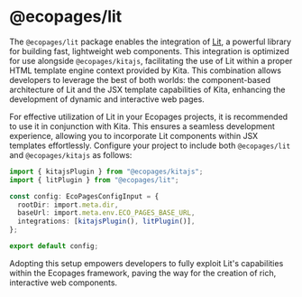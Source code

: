 # @ecopages/lit

The `@ecopages/lit` package enables the integration of [Lit](https://lit.dev/), a powerful library for building fast, lightweight web components. This integration is optimized for use alongside `@ecopages/kitajs`, facilitating the use of Lit within a proper HTML template engine context provided by Kita. This combination allows developers to leverage the best of both worlds: the component-based architecture of Lit and the JSX template capabilities of Kita, enhancing the development of dynamic and interactive web pages.

For effective utilization of Lit in your Ecopages projects, it is recommended to use it in conjunction with Kita. This ensures a seamless development experience, allowing you to incorporate Lit components within JSX templates effortlessly. Configure your project to include both `@ecopages/lit` and `@ecopages/kitajs` as follows:

```ts
import { kitajsPlugin } from "@ecopages/kitajs";
import { litPlugin } from "@ecopages/lit";

const config: EcoPagesConfigInput = {
  rootDir: import.meta.dir,
  baseUrl: import.meta.env.ECO_PAGES_BASE_URL,
  integrations: [kitajsPlugin(), litPlugin()],
};

export default config;
```

Adopting this setup empowers developers to fully exploit Lit's capabilities within the Ecopages framework, paving the way for the creation of rich, interactive web components.